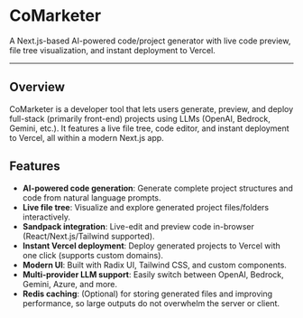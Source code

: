 # CoMarketer

A Next.js-based AI-powered code/project generator with live code preview, file tree visualization, and instant deployment to Vercel.

---

## Overview
CoMarketer is a developer tool that lets users generate, preview, and deploy full-stack (primarily front-end) projects using LLMs (OpenAI, Bedrock, Gemini, etc.). It features a live file tree, code editor, and instant deployment to Vercel, all within a modern Next.js app.

## Features
- **AI-powered code generation**: Generate complete project structures and code from natural language prompts.
- **Live file tree**: Visualize and explore generated project files/folders interactively.
- **Sandpack integration**: Live-edit and preview code in-browser (React/Next.js/Tailwind supported).
- **Instant Vercel deployment**: Deploy generated projects to Vercel with one click (supports custom domains).
- **Modern UI**: Built with Radix UI, Tailwind CSS, and custom components.
- **Multi-provider LLM support**: Easily switch between OpenAI, Bedrock, Gemini, Azure, and more.
- **Redis caching**: (Optional) for storing generated files and improving performance, so large outputs do not overwhelm the server or client. 